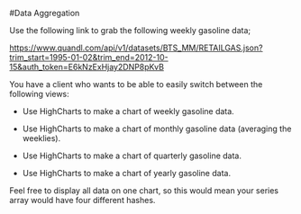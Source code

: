 #Data Aggregation

Use the following link to grab the following weekly gasoline data;

https://www.quandl.com/api/v1/datasets/BTS_MM/RETAILGAS.json?trim_start=1995-01-02&trim_end=2012-10-15&auth_token=E6kNzExHjay2DNP8pKvB

You have a client who wants to be able to easily switch between the following views:

- Use HighCharts to make a chart of weekly gasoline data.

- Use HighCharts to make a chart of monthly gasoline data (averaging the weeklies).

- Use HighCharts to make a chart of quarterly gasoline data.

- Use HighCharts to make a chart of yearly gasoline data.

Feel free to display all data on one chart, so this would mean your series array would have four different hashes.

